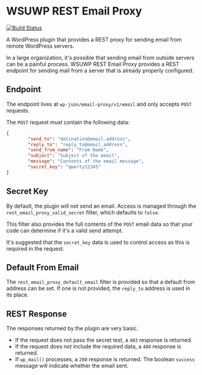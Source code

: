 # WSUWP REST Email Proxy

[![Build Status](https://travis-ci.org/washingtonstateuniversity/WSUWP-Plugin-REST-Email-Proxy.svg?branch=master)](https://travis-ci.org/washingtonstateuniversity/WSUWP-Plugin-REST-Email-Proxy)

A WordPress plugin that provides a REST proxy for sending email from remote WordPress servers.

In a large organization, it's possible that sending email from outside servers can be a painful process. WSUWP REST Email Proxy provides a REST endpoint for sending mail from a server that is already properly configured.

## Endpoint

The endpoint lives at `wp-json/email-proxy/v1/email` and only accepts `POST` requests.

The `POST` request must contain the following data:

```json
{
		"send_to": "detination@email.address",
		"reply_to": "reply_to@email_address",
		"send_from_name": "From Name",
		"subject": "Subject of the email",
		"message": "Contents of the email message",
		"secret_key": "qwerty12345"
}
```

## Secret Key

By default, the plugin will not send an email. Access is managed through the `rest_email_proxy_valid_secret` filter, which defaults to `false`.

This filter also provides the full contents of the `POST` email data so that your code can determine if it's a valid send attempt.

It's suggested that the `secret_key` data is used to control access as this is required in the request.

## Default From Email

The `rest_email_proxy_default_email` filter is provided so that a default from address can be set. If one is not provided, the `reply_to` address is used in its place.

## REST Response

The responses returned by the plugin are very basic.

* If the request does not pass the secret test, a `403` response is returned.
* If the request does not include the required data, a `400` response is returned.
* If `wp_mail()` processes, a `200` response is returned. The boolean `success` message will indicate whether the email sent.
